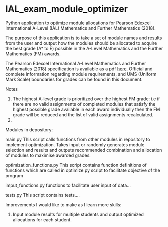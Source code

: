 # IAL_exam_module_optimizer
Python application to optimize module allocations for Pearson Edexcel International A-Level (IAL) Mathematics and Further Mathematics (2018). 

The purpose of this application is to take a set of module names and results from the user and output how the modules should be allocated to acquire the best grade (A* to E) possible in the A-Level Mathematics and the Further Mathematics (FM) awards. 

The Pearson Edexcel International A-Level Mathematics and Further Mathematics (2018) specification is available as a pdf [here](https://qualifications.pearson.com/en/qualifications/edexcel-international-advanced-levels/mathematics-2018.html). 
Official and complete information regarding module requirements, and UMS (Uniform Mark Scale) boundaries for grades can be found in this document. 

Notes
1. The highest A-level grade is prioritized over the highest FM grade: i.e if there are no valid assignments of completed modules that satisfy the highest possible grade available in each award individually then the FM grade will be reduced and the list of valid assignments recalculated.
2. 





Modules in depository:

main.py
This script calls functions from other modules in repository to implement optimization. Takes input or randomly generates module selection and results and outputs recommended combination and allocation of modules to maximise awarded grades. 

optimization_functions.py
This script contains function definitions of functions which are called in optimize.py script to facilitate objective of the program

imput_functions.py
functions to facilitate user input of data...

tests.py
This script contains tests....

Improvements I would like to make as I learn more skills:
1. Input module results for multiple students and output optimized allocations for each student.


